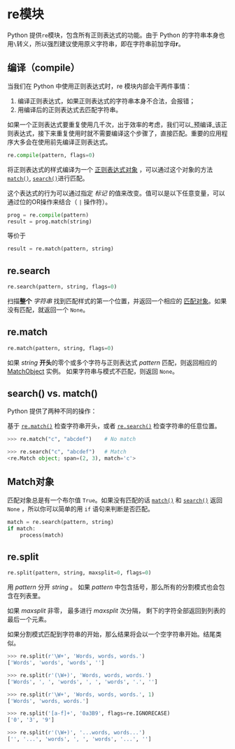 # re模块

Python 提供`re`模块，包含所有正则表达式的功能。由于 Python 的字符串本身也用`\`转义，所以强烈建议使用原义字符串，即在字符串前加字母**r**。

## 编译（compile）

当我们在 Python 中使用正则表达式时，re 模块内部会干两件事情：

1. 编译正则表达式，如果正则表达式的字符串本身不合法，会报错；
2. 用编译后的正则表达式去匹配字符串。

如果一个正则表达式要重复使用几千次，出于效率的考虑，我们可以_预编译_该正则表达式，接下来重复使用时就不需要编译这个步骤了，直接匹配。重要的应用程序大多会在使用前先编译正则表达式。

```python
re.compile(pattern, flags=0)
```

将正则表达式的样式编译为一个 [正则表达式对象](https://docs.python.org/zh-cn/3/library/re.html?highlight=match#re-objects) ，可以通过这个对象的方法 [`match()`](https://docs.python.org/zh-cn/3/library/re.html?highlight=match#re.Pattern.match), [`search()`](https://docs.python.org/zh-cn/3/library/re.html?highlight=match#re.Pattern.search)进行匹配。

这个表达式的行为可以通过指定 _标记_ 的值来改变。值可以是以下任意变量，可以通过位的OR操作来结合（ `|` 操作符）。

```python
prog = re.compile(pattern)
result = prog.match(string)
```

等价于

```python
result = re.match(pattern, string)
```

## re.search

```python
re.search(pattern, string, flags=0)
```

扫描**整个** _字符串_ 找到匹配样式的第一个位置，并返回一个相应的 [匹配对象](https://docs.python.org/zh-cn/3/library/re.html?highlight=match#match-objects)。如果没有匹配，就返回一个 `None`。

## re.match

```python
re.match(pattern, string, flags=0)
```

如果 _string_ **开头**的零个或多个字符与正则表达式 _pattern_ 匹配，则返回相应的 [MatchObject](https://cainiaojiaocheng.com/Python/docs/2.7/library/re#re.MatchObject) 实例。 如果字符串与模式不匹配，则返回 `None`。

## search() vs. match()

Python 提供了两种不同的操作：

基于 [`re.match()`](https://docs.python.org/zh-cn/3/library/re.html?highlight=match#re.match) 检查字符串开头，或者 [`re.search()`](https://docs.python.org/zh-cn/3/library/re.html?highlight=match#re.search) 检查字符串的任意位置。

```python
>>> re.match("c", "abcdef")    # No match

>>> re.search("c", "abcdef")   # Match
<re.Match object; span=(2, 3), match='c'>
```

## Match对象

匹配对象总是有一个布尔值 `True`。如果没有匹配的话 [`match()`](https://docs.python.org/zh-cn/3/library/re.html?highlight=match#re.Pattern.match) 和 [`search()`](https://docs.python.org/zh-cn/3/library/re.html?highlight=match#re.Pattern.search) 返回 `None` ，所以你可以简单的用 `if` 语句来判断是否匹配。

```python
match = re.search(pattern, string)
if match:
    process(match)
```

## re.split

```python
re.split(pattern, string, maxsplit=0, flags=0)
```

用 _pattern_ 分开 _string_ 。 如果 _pattern_ 中包含括号，那么所有的分割模式也会包含在列表里。

如果 _maxsplit_ 非零， 最多进行 _maxsplit_ 次分隔， 剩下的字符全部返回到列表的最后一个元素。

如果分割模式匹配到字符串的开始，那么结果将会以一个空字符串开始。结尾类似。

```python
>>> re.split(r'\W+', 'Words, words, words.')
['Words', 'words', 'words', '']

>>> re.split(r'(\W+)', 'Words, words, words.')
['Words', ', ', 'words', ', ', 'words', '.', '']

>>> re.split(r'\W+', 'Words, words, words.', 1)
['Words', 'words, words.']

>>> re.split('[a-f]+', '0a3B9', flags=re.IGNORECASE)
['0', '3', '9']

>>> re.split(r'(\W+)', '...words, words...')
['', '...', 'words', ', ', 'words', '...', '']
```
